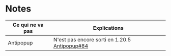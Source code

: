 # Notes
| Ce qui ne va pas | Explications |
| ---------------- | ------------ |
| Antipopup        | N'est pas encore sorti en 1.20.5 [Antipopup#84](https://github.com/KaspianDev/AntiPopup/issues/84#issuecomment-2081418532) |
